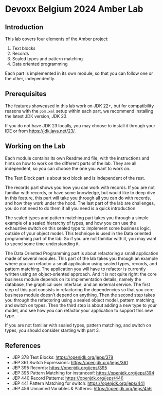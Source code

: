 Devoxx Belgium 2024 Amber Lab
=============================


## Introduction

This lab covers four elements of the Amber project:

1. Text blocks
2. Records
3. Sealed types and pattern matching
4. Data oriented programming

Each part is implemented in its own module, so that you can follow one or the other, independently.

## Prerequisites

The features showcased in this lab work on JDK 22+, but for compatibility reasons with the `pom.xml` setup within each part,
we recommend installing the latest JDK version, JDK 23.

If you do not have JDK 23 locally, you may choose to install it through your IDE or from https://jdk.java.net/23/.

## Working on the Lab

Each module contains its own Readme.md file, with the instructions and hints on how to work on the different parts of the lab. They are all independent, so you can choose the one you want to work on.

The Text Block part is about text block and is independent of the rest. 

The records part shows you how you can work with records. If you are not familiar with records, or have some knowledge, but would like to deep dive in this feature, this part will take you through all you can do with records, and how they work under the hood. The last part of the lab are challenges, you do not need to do them if all you need is a quick introduction. 

The sealed types and pattern matching part takes you through a simple example of a sealed hierarchy of types, and how you can use the exhaustive switch on this sealed type to implement some business logic, outside of your object model. This technique is used in the Data oriented programming part of the lab. So if you are not familiar with it, you may want to spend some time understanding it. 

The Data Oriented Programming part is about refactoring a small application made of several modules. This part of the lab takes you through an  example where you can refactor a small application using sealed types, records, and pattern matching. The application you will have to refactor is currently written using an object-oriented approach. And it is not quite right: the core business module depends on its implementation details, namely the database, the graphical user interface, and an external service. The first step of this part consists in refactoring the dependencies so that you core business module doesn't depend on anything. Then the second step takes you through the refactoring using a sealed object model, pattern matching, and switch on types. Then the third step is about adding a new type to your model, and see how you can refactor your application to support this new type. 

If you are not familiar with sealed types, pattern matching, and switch on types, you should consider starting with part 3. 


## References

- JEP 378 Text Blocks: https://openjdk.org/jeps/378
- JEP 361 Switch Expressions: https://openjdk.org/jeps/361
- JEP 395 Records: https://openjdk.org/jeps/395
- JEP 395 Pattern Matching for instanceof: https://openjdk.org/jeps/394
- JEP 440 Record Patterns: https://openjdk.org/jeps/440
- JEP 441 Pattern Matching for switch: https://openjdk.org/jeps/441
- JEP 456 Unnamed Variables & Patterns: https://openjdk.org/jeps/456